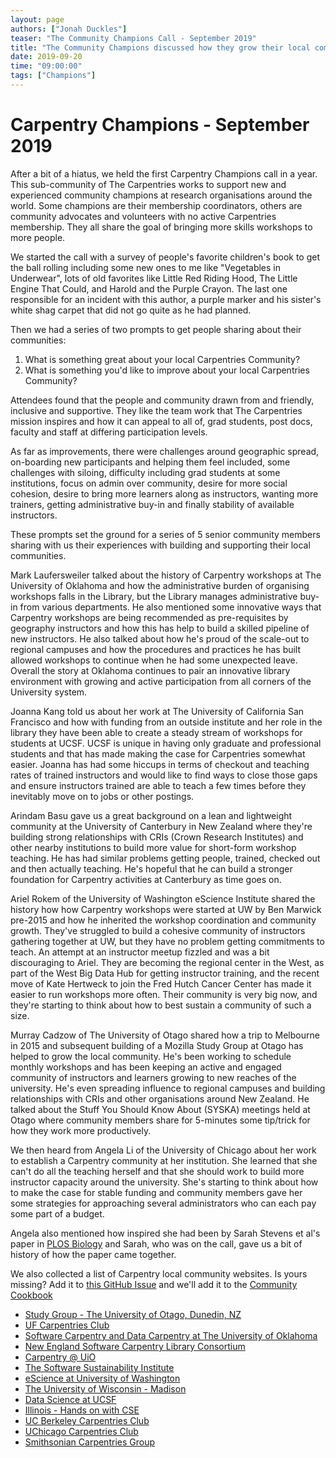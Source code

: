 ```yaml
---
layout: page
authors: ["Jonah Duckles"]
teaser: "The Community Champions Call - September 2019"
title: "The Community Champions discussed how they grow their local communities"
date: 2019-09-20
time: "09:00:00"
tags: ["Champions"]
---
```


# Carpentry Champions - September 2019 

After a bit of a hiatus, we held the first Carpentry Champions call in a year. This sub-community of The Carpentries works to support new and experienced community champions at research organisations around the world. Some champions are their membership coordinators, others are community advocates and volunteers with no active Carpentries membership. They all share the goal of bringing more skills workshops to more people. 

We started the call with a survey of people's favorite children's book to get the ball rolling including some new ones to me like "Vegetables in Underwear", lots of old favorites like Little Red Riding Hood, The Little Engine That Could, and Harold and the Purple Crayon. The last one responsible for an incident with this author, a purple marker and his sister's white shag carpet that did not go quite as he had planned. 

Then we had a series of two prompts to get people sharing about their communities:

1. What is something great about your local Carpentries Community?
2. What is something you'd like to improve about your local Carpentries Community?

Attendees found that the people and community drawn from and friendly, inclusive and supportive. They like the team work that The Carpentries mission inspires and how it can appeal to all of, grad students, post docs, faculty and staff at differing participation levels. 

As far as improvements, there were challenges around geographic spread, on-boarding new participants and helping them feel included, some challenges with siloing, difficulty including grad students at some institutions, focus on admin over community, desire for more social cohesion, desire to bring more learners along as instructors, wanting more trainers, getting administrative buy-in and finally stability of available instructors. 

These prompts set the ground for a series of 5 senior community members sharing with us their experiences with building and supporting their local communities. 

Mark Laufersweiler talked about the history of Carpentry workshops at The University of Oklahoma and how the administrative burden of organising workshops falls in the Library, but the Library manages administrative buy-in from various departments. He also mentioned some innovative ways that Carpentry workshops are being recommended as pre-requisites by geography instructors and how this has help to build a skilled pipeline of new instructors. He also talked about how he's proud of the scale-out to regional campuses and how the procedures and practices he has built allowed workshops to continue when he had some unexpected leave. Overall the story at Oklahoma continues to pair an innovative library environment with growing and active participation from all corners of the University system.

Joanna Kang told us about her work at The University of California San Francisco and how with funding from an outside institute and her role in the library they have been able to create a steady stream of workshops for students at UCSF. UCSF is unique in having only graduate and professional students and that has made making the case for Carpentries somewhat easier. Joanna has had some hiccups in terms of checkout and teaching rates of trained instructors and would like to find ways to close those gaps and ensure instructors trained are able to teach a few times before they inevitably move on to jobs or other postings. 

Arindam Basu gave us a great background on a lean and lightweight community at the University of Canterbury in New Zealand where they're building strong relationships with CRIs (Crown Research Institutes) and other nearby institutions to build more value for short-form workshop teaching. He has had similar problems getting people, trained, checked out and then actually teaching. He's hopeful that he can build a stronger foundation for Carpentry activities at Canterbury as time goes on. 

Ariel Rokem of the University of Washington eScience Institute shared the history how how Carpentry workshops were started at UW by Ben Marwick pre-2015 and how he inherited the workshop coordination and community growth. They've struggled to build a cohesive community of instructors gathering together at UW, but they have no problem getting commitments to teach. An attempt at an instructor meetup fizzled and was a bit discouraging to Ariel. They are becoming the regional center in the West, as part of the West Big Data Hub for getting instructor training, and the recent move of Kate Hertweck to join the Fred Hutch Cancer Center has made it easier to run workshops more often. Their community is very big now, and they're starting to think about how to best sustain a community of such a size.

Murray Cadzow of The University of Otago shared how a trip to Melbourne in 2015 and subsequent building of a Mozilla Study Group at Otago has helped to grow the local community. He's been working to schedule monthly workshops and has been keeping an active and engaged community of instructors and learners growing to new reaches of the university. He's even spreading influence to regional campuses and building relationships with CRIs and other organisations around New Zealand. He talked about the Stuff You Should Know About (SYSKA) meetings held at Otago where community members share for 5-minutes some tip/trick for how they work more productively. 

We then heard from Angela Li of the University of Chicago about her work to establish a Carpentry community at her institution. She learned that she can't do all the teaching herself and that she should work to build more instructor capacity around the university. She's starting to think about how to make the case for stable funding and community members gave her some strategies for approaching several administrators who can each pay some part of a budget. 

Angela also mentioned how inspired she had been by Sarah Stevens et al's paper in [PLOS Biology](https://journals.plos.org/plosbiology/article?id=10.1371/journal.pbio.2005561) and Sarah, who was on the call, gave us a bit of history of how the paper came together.

We also collected a list of Carpentry local community websites. Is yours missing? Add it to [this GitHub Issue](https://github.com/carpentries/community-cookbook/issues/26) and we'll add it to the [Community Cookbook](https://cookbook.carpentries.org)

- [Study Group - The University of Otago, Dunedin, NZ](https://otagocarpentries.github.io)
- [UF Carpentries Club](https://www.uf-carpentries.org)
- [Software Carpentry and Data Carpentry at The University of Oklahoma](https://libraries.ou.edu/content/software-and-data-carpentry)
- [New England Software Carpentry Library Consortium](https://nesclic.github.io)
- [Carpentry @ UiO](https://www.ub.uio.no/english/courses-events/courses/other/Carpentry/software-carpentry/)
- [The Software Sustainability Institute](https://software.ac.uk/programmes-events/carpentries/software-carpentry)
- [eScience at University of Washington](https://escience.washington.edu)
- [The University of Wisconsin - Madison](https://hub.datascience.wisc.edu/training)
- [Data Science at UCSF](https://www.library.ucsf.edu/ask-an-expert/data-science/)
- [Illinois - Hands on with CSE](https://cse.illinois.edu/cse-training/)
- [UC Berkeley Carpentries Club](https://bids.berkeley.edu/research/berkeley-carpentries-club)
- [UChicago Carpentries Club](https://uc-carpentries.github.io)
- [Smithsonian Carpentries Group](https://datascience.si.edu/carpentries)
